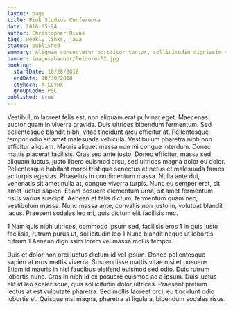 ```yaml
---
layout: page
title: Pink Studios Conference
date: 2016-05-24
author: Christopher Rivas
tags: weekly links, java
status: published
summary: Aliquam consectetur porttitor tortor, sollicitudin dignissim eros. Sed.
banner: images/banner/leisure-02.jpg
booking:
  startDate: 10/28/2018
  endDate: 10/30/2018
  ctyhocn: ATLCYHX
  groupCode: PSC
published: true
---
```

Vestibulum laoreet felis est, non aliquam erat pulvinar eget. Maecenas auctor quam in viverra gravida. Duis ultrices bibendum fermentum. Sed pellentesque blandit nibh, vitae tincidunt arcu efficitur at. Pellentesque tempor odio sit amet malesuada vehicula. Vestibulum pharetra nibh non efficitur aliquam. Mauris aliquet massa non mi congue interdum. Donec mattis placerat facilisis. Cras sed ante justo.
Donec efficitur, massa sed aliquam luctus, justo libero euismod arcu, sed ultrices magna dolor eu dolor. Pellentesque habitant morbi tristique senectus et netus et malesuada fames ac turpis egestas. Phasellus in condimentum massa. Nulla ante dui, venenatis sit amet nulla at, congue viverra turpis. Nunc eu semper erat, sit amet luctus sapien. Etiam posuere elementum urna, sit amet fermentum risus varius suscipit. Aenean et felis dictum, fermentum quam nec, vestibulum massa. Nunc massa ante, convallis non justo in, volutpat blandit lacus. Praesent sodales leo mi, quis dictum elit facilisis nec.

1 Nam quis nibh ultrices, commodo ipsum sed, facilisis eros
1 In quis justo facilisis, rutrum purus ut, sollicitudin leo
1 Nunc blandit neque ut lobortis rutrum
1 Aenean dignissim lorem vel massa mollis tempor.

Duis et dolor non orci luctus dictum id vel ipsum. Donec pellentesque sapien at eros mattis viverra. Suspendisse mattis vitae nisi et posuere. Etiam id mauris in nisl faucibus eleifend euismod sed odio. Duis rutrum lobortis nunc. Cras in nibh id ex posuere euismod ac a ipsum. Duis luctus elit id leo scelerisque, quis sollicitudin dolor ultrices. Praesent pretium lectus at est vulputate pharetra. Sed mollis laoreet orci, eu tincidunt odio lobortis et. Quisque nisi magna, pharetra at ligula a, bibendum sodales risus.
